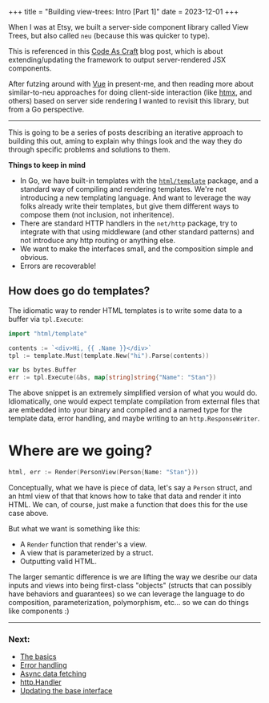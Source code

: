 +++
title = "Building view-trees: Intro [Part 1]"
date = 2023-12-01
+++

When I was at Etsy, we built a server-side component library called
View Trees, but also called `neu` (because this was quicker to type).

This is referenced in this [Code As Craft][cac] blog post, which is about
extending/updating the framework to output server-rendered JSX components.

After futzing around with [Vue][vue] in present-me, and then reading more about
similar-to-neu approaches for doing client-side interaction (like [htmx][htmx],
and others) based on server side rendering I wanted to revisit this library,
but from a Go perspective.

---

This is going to be a series of posts describing an iterative approach to
building this out, aming to explain why things look and the way they do through
specific problems and solutions to them.

**Things to keep in mind**

- In Go, we have built-in templates with the [`html/template`][1]
  package, and a standard way of compiling and rendering templates.
  We're not introducing a new templating language. And want to leverage
  the way folks already write their templates, but give them different
  ways to compose them (not inclusion, not inheritence).
- There are standard HTTP handlers in the `net/http` package, try
  to integrate with that using middleware (and other standard patterns)
  and not introduce any http routing or anything else.
- We want to make the interfaces small, and the composition simple and obvious.
- Errors are recoverable!

## How does go do templates?

The idiomatic way to render HTML templates is to write some data
to a buffer via `tpl.Execute`:

```go
import "html/template"

contents := `<div>Hi, {{ .Name }}</div>`
tpl := template.Must(template.New("hi").Parse(contents))

var bs bytes.Buffer
err := tpl.Execute(&bs, map[string]string{"Name": "Stan"})
```

The above snippet is an extremely simplified version of what you would
do. Idiomatically, one would expect template compilation from external
files that are embedded into your binary and compiled and a named type
for the template data, error handling, and maybe writing to
an `http.ResponseWriter`.

# Where are we going?

```go
html, err := Render(PersonView(Person{Name: "Stan"}))
```

Conceptually, what we have is piece of data, let's say a `Person` struct,
and an html view of that that knows how to take that data and render
it into HTML. We can, of course, just make a function that does this
for the use case above.

But what we want is something like this:

- A `Render` function that render's a view.
- A view that is parameterized by a struct.
- Outputting valid HTML.

The larger semantic difference is we are lifting the way we desribe
our data inputs and views into being first-class "objects" (structs
that can possibly have behaviors and guarantees) so we can leverage
the language to do composition, parameterization, polymorphism,
etc... so we can do things like components :)

---

### Next:

- [The basics][part-2]
- [Error handling][part-3]
- [Async data fetching][part-4]
- [http.Handler][part-5]
- [Updating the base interface][part-6]


[cac]: https://www.etsy.com/codeascraft/mobius-adopting-jsx-while-prioritizing-user-experience
[1]: https://pkg.go.dev/html/template
[htmx]: https://htmx.org/
[vue]: https://vuejs.org/
[part-2]: /writes/building-view-trees-in-go-part-2
[part-3]: /writes/building-view-trees-in-go-part-3
[part-4]: /writes/building-view-trees-in-go-part-4
[part-5]: /writes/building-view-trees-in-go-part-5
[part-6]: /writes/building-view-trees-in-go-part-6
